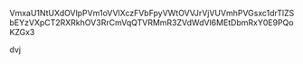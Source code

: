 VmxaU1NtUXdOVlpPVm1oVVlXczFVbFpyVWtOVVJrVjVUVmhPVGsxc1drTlZS
bEYzVXpCT2RXRkhOV3RrCmVqQTVRMmR3ZVdWdVl6MEtDbmRxY0E9PQoKZGx3

dvj